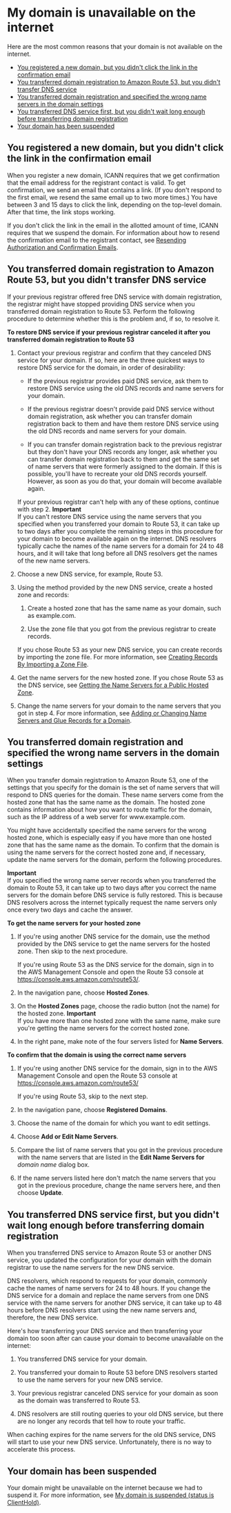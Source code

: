 # My domain is unavailable on the internet<a name="troubleshooting-domain-unavailable"></a>

Here are the most common reasons that your domain is not available on the internet\.


+ [You registered a new domain, but you didn't click the link in the confirmation email](#troubleshooting-domain-unavailable-didnt-click-link)
+ [You transferred domain registration to Amazon Route 53, but you didn't transfer DNS service](#troubleshooting-domain-unavailable-transferred-domain-not-dns)
+ [You transferred domain registration and specified the wrong name servers in the domain settings](#troubleshooting-domain-unavailable-transferred-domain-wrong-name-servers)
+ [You transferred DNS service first, but you didn't wait long enough before transferring domain registration](#troubleshooting-domain-unavailable-transferred-domain-too-soon-after-dns-transfer)
+ [Your domain has been suspended](#troubleshooting-domain-unavailable-suspended)

## You registered a new domain, but you didn't click the link in the confirmation email<a name="troubleshooting-domain-unavailable-didnt-click-link"></a>

When you register a new domain, ICANN requires that we get confirmation that the email address for the registrant contact is valid\. To get confirmation, we send an email that contains a link\. \(If you don't respond to the first email, we resend the same email up to two more times\.\) You have between 3 and 15 days to click the link, depending on the top\-level domain\. After that time, the link stops working\.

If you don't click the link in the email in the allotted amount of time, ICANN requires that we suspend the domain\. For information about how to resend the confirmation email to the registrant contact, see [Resending Authorization and Confirmation Emails](domain-click-email-link.md)\.

## You transferred domain registration to Amazon Route 53, but you didn't transfer DNS service<a name="troubleshooting-domain-unavailable-transferred-domain-not-dns"></a>

If your previous registrar offered free DNS service with domain registration, the registrar might have stopped providing DNS service when you transferred domain registration to Route 53\. Perform the following procedure to determine whether this is the problem and, if so, to resolve it\.

**To restore DNS service if your previous registrar canceled it after you transferred domain registration to Route 53**

1. Contact your previous registrar and confirm that they canceled DNS service for your domain\. If so, here are the three quickest ways to restore DNS service for the domain, in order of desirability:

   + If the previous registrar provides paid DNS service, ask them to restore DNS service using the old DNS records and name servers for your domain\. 

   + If the previous registrar doesn't provide paid DNS service without domain registration, ask whether you can transfer domain registration back to them and have them restore DNS service using the old DNS records and name servers for your domain\. 

   + If you can transfer domain registration back to the previous registrar but they don't have your DNS records any longer, ask whether you can transfer domain registration back to them and get the same set of name servers that were formerly assigned to the domain\. If this is possible, you'll have to recreate your old DNS records yourself\. However, as soon as you do that, your domain will become available again\.

   If your previous registrar can't help with any of these options, continue with step 2\.
**Important**  
If you can't restore DNS service using the name servers that you specified when you transferred your domain to Route 53, it can take up to two days after you complete the remaining steps in this procedure for your domain to become available again on the internet\. DNS resolvers typically cache the names of the name servers for a domain for 24 to 48 hours, and it will take that long before all DNS resolvers get the names of the new name servers\.

1. Choose a new DNS service, for example, Route 53\.

1. Using the method provided by the new DNS service, create a hosted zone and records:

   1. Create a hosted zone that has the same name as your domain, such as example\.com\.

   1. Use the zone file that you got from the previous registrar to create records\.

   If you chose Route 53 as your new DNS service, you can create records by importing the zone file\. For more information, see [Creating Records By Importing a Zone File](resource-record-sets-creating-import.md)\.

1. Get the name servers for the new hosted zone\. If you chose Route 53 as the DNS service, see [Getting the Name Servers for a Public Hosted Zone](GetInfoAboutHostedZone.md)\.

1. Change the name servers for your domain to the name servers that you got in step 4\. For more information, see [Adding or Changing Name Servers and Glue Records for a Domain](domain-name-servers-glue-records.md)\.

## You transferred domain registration and specified the wrong name servers in the domain settings<a name="troubleshooting-domain-unavailable-transferred-domain-wrong-name-servers"></a>

When you transfer domain registration to Amazon Route 53, one of the settings that you specify for the domain is the set of name servers that will respond to DNS queries for the domain\. These name servers come from the hosted zone that has the same name as the domain\. The hosted zone contains information about how you want to route traffic for the domain, such as the IP address of a web server for www\.example\.com\.

You might have accidentally specified the name servers for the wrong hosted zone, which is especially easy if you have more than one hosted zone that has the same name as the domain\. To confirm that the domain is using the name servers for the correct hosted zone and, if necessary, update the name servers for the domain, perform the following procedures\.

**Important**  
If you specified the wrong name server records when you transferred the domain to Route 53, it can take up to two days after you correct the name servers for the domain before DNS service is fully restored\. This is because DNS resolvers across the internet typically request the name servers only once every two days and cache the answer\.

**To get the name servers for your hosted zone**

1. If you're using another DNS service for the domain, use the method provided by the DNS service to get the name servers for the hosted zone\. Then skip to the next procedure\.

   If you're using Route 53 as the DNS service for the domain, sign in to the AWS Management Console and open the Route 53 console at [https://console\.aws\.amazon\.com/route53/](https://console.aws.amazon.com/route53/)\.

1. In the navigation pane, choose **Hosted Zones**\.

1. On the **Hosted Zones** page, choose the radio button \(not the name\) for the hosted zone\.
**Important**  
If you have more than one hosted zone with the same name, make sure you're getting the name servers for the correct hosted zone\.

1. In the right pane, make note of the four servers listed for **Name Servers**\.

**To confirm that the domain is using the correct name servers**

1. If you're using another DNS service for the domain, sign in to the AWS Management Console and open the Route 53 console at [https://console\.aws\.amazon\.com/route53/](https://console.aws.amazon.com/route53/)

   If you're using Route 53, skip to the next step\.

1. In the navigation pane, choose **Registered Domains**\.

1. Choose the name of the domain for which you want to edit settings\.

1. Choose **Add or Edit Name Servers**\.

1. Compare the list of name servers that you got in the previous procedure with the name servers that are listed in the **Edit Name Servers for** *domain name* dialog box\.

1. If the name servers listed here don't match the name servers that you got in the previous procedure, change the name servers here, and then choose **Update**\.

## You transferred DNS service first, but you didn't wait long enough before transferring domain registration<a name="troubleshooting-domain-unavailable-transferred-domain-too-soon-after-dns-transfer"></a>

When you transferred DNS service to Amazon Route 53 or another DNS service, you updated the configuration for your domain with the domain registrar to use the name servers for the new DNS service\.

DNS resolvers, which respond to requests for your domain, commonly cache the names of name servers for 24 to 48 hours\. If you change the DNS service for a domain and replace the name servers from one DNS service with the name servers for another DNS service, it can take up to 48 hours before DNS resolvers start using the new name servers and, therefore, the new DNS service\.

Here's how transferring your DNS service and then transferring your domain too soon after can cause your domain to become unavailable on the internet:

1. You transferred DNS service for your domain\.

1. You transferred your domain to Route 53 before DNS resolvers started to use the name servers for your new DNS service\.

1. Your previous registrar canceled DNS service for your domain as soon as the domain was transferred to Route 53\.

1. DNS resolvers are still routing queries to your old DNS service, but there are no longer any records that tell how to route your traffic\.

When caching expires for the name servers for the old DNS service, DNS will start to use your new DNS service\. Unfortunately, there is no way to accelerate this process\.

## Your domain has been suspended<a name="troubleshooting-domain-unavailable-suspended"></a>

Your domain might be unavailable on the internet because we had to suspend it\. For more information, see [My domain is suspended \(status is ClientHold\)](troubleshooting-domain-suspended.md)\.